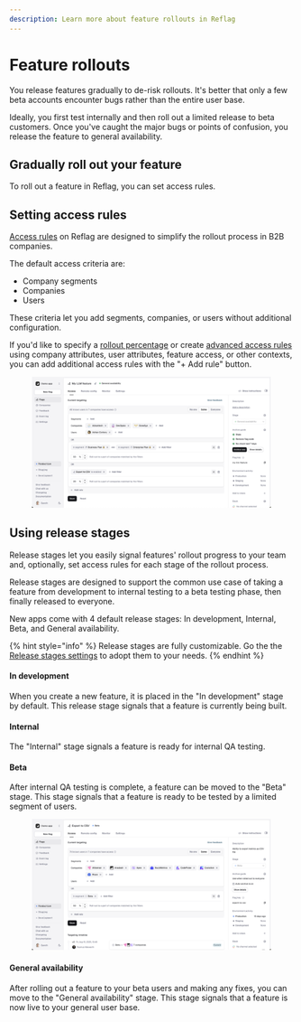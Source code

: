 ```yaml
---
description: Learn more about feature rollouts in Reflag
---
```


# Feature rollouts

You release features gradually to de-risk rollouts. It's better that only a few beta accounts encounter bugs rather than the entire user base.

Ideally, you first test internally and then roll out a limited release to beta customers. Once you've caught the major bugs or points of confusion, you release the feature to general availability.

## Gradually roll out your feature

To roll out a feature in Reflag, you can set access rules.

## Setting access rules

[Access rules](feature-targeting-rules.md) on Reflag are designed to simplify the rollout process in B2B companies.

The default access criteria are:

* Company segments
* Companies
* Users

These criteria let you add segments, companies, or users without additional configuration.

If you'd like to specify a [rollout percentage](feature-targeting-rules.md#specify-rollout-percentage) or create [advanced access rules](feature-targeting-rules.md#advanced-targeting-rules) using company attributes, user attributes, feature access, or other contexts, you can add additional access rules with the "+ Add rule" button.

<figure><img src="../../.gitbook/assets/Screenshot 2025-09-12 at 13.14.44.png" alt="Setting targeting rules in Reflag"><figcaption></figcaption></figure>

## Using release stages

Release stages let you easily signal features' rollout progress to your team and, optionally, set access rules for each stage of the rollout process.

Release stages are designed to support the common use case of taking a feature from development to internal testing to a beta testing phase, then finally released to everyone.

New apps come with 4 default release stages: In development, Internal, Beta, and General availability.

{% hint style="info" %}
Release stages are fully customizable. Go the the [Release stages settings](https://app.reflag.com/env-current/settings/app-stages) to adopt them to your needs.
{% endhint %}

#### **In development**

When you create a new feature, it is placed in the "In development" stage by default. This release stage signals that a feature is currently being built.

#### **Internal**

The "Internal" stage signals a feature is ready for internal QA testing.

#### **Beta**

After internal QA testing is complete, a feature can be moved to the "Beta" stage. This stage signals that a feature is ready to be tested by a limited segment of users.

<figure><img src="../../.gitbook/assets/Screenshot 2025-09-12 at 13.18.07.png" alt="Targeting rules in the Reflag UI"><figcaption></figcaption></figure>

#### **General availability**

After rolling out a feature to your beta users and making any fixes, you can move to the "General availability" stage. This stage signals that a feature is now live to your general user base.

